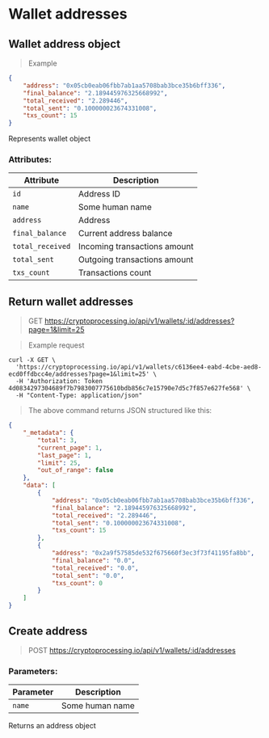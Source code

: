 # Wallet addresses

## Wallet address object

> Example

```json
{
    "address": "0x05cb0eab06fbb7ab1aa5708bab3bce35b6bff336",
    "final_balance": "2.189445976325668992",
    "total_received": "2.289446",
    "total_sent": "0.100000023674331008",
    "txs_count": 15
}
```

Represents wallet object
 
### Attributes:

Attribute | Description
--------- | -----------
`id` | Address ID
`name` | Some human name
`address` | Address
`final_balance` | Current address balance 
`total_received` | Incoming transactions amount
`total_sent` | Outgoing transactions amount
`txs_count` | Transactions count 

## Return wallet addresses

> GET https://cryptoprocessing.io/api/v1/wallets/:id/addresses?page=1&limit=25

> Example request

```shell
curl -X GET \
  'https://cryptoprocessing.io/api/v1/wallets/c6136ee4-eabd-4cbe-aed8-ecd0ffdbcc4e/addresses?page=1&limit=25' \
  -H 'Authorization: Token 4d0834297304689f7b7983007775610bdb856c7e15790e7d5c7f857e627fe568' \
  -H "Content-Type: application/json"
```

> The above command returns JSON structured like this:

```json
{
    "_metadata": {
        "total": 3,
        "current_page": 1,
        "last_page": 1,
        "limit": 25,
        "out_of_range": false
    },
    "data": [
        {
            "address": "0x05cb0eab06fbb7ab1aa5708bab3bce35b6bff336",
            "final_balance": "2.189445976325668992",
            "total_received": "2.289446",
            "total_sent": "0.100000023674331008",
            "txs_count": 15
        },
        {
            "address": "0x2a9f57585de532f675660f3ec3f73f41195fa8bb",
            "final_balance": "0.0",
            "total_received": "0.0",
            "total_sent": "0.0",
            "txs_count": 0
        }
    ]
}
```


## Create address

> POST https://cryptoprocessing.io/api/v1/wallets/:id/addresses

### Parameters:

Parameter | Description
--------- | -----------
`name` | Some human name

Returns an address object

